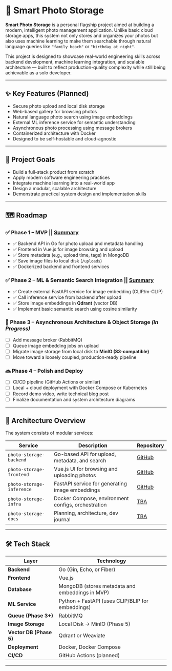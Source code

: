 # 📸 Smart Photo Storage

**Smart Photo Storage** is a personal flagship project aimed at building a modern, intelligent photo management application. Unlike basic cloud storage apps, this system not only stores and organizes your photos but also uses machine learning to make them searchable through natural language queries like `"family beach"` or `"birthday at night"`.

This project is designed to showcase real-world engineering skills across backend development, machine learning integration, and scalable architecture — built to reflect production-quality complexity while still being achievable as a solo developer.

---

## ✨ Key Features (Planned)

- Secure photo upload and local disk storage
- Web-based gallery for browsing photos
- Natural language photo search using image embeddings
- External ML inference service for semantic understanding
- Asynchronous photo processing using message brokers
- Containerized architecture with Docker
- Designed to be self-hostable and cloud-agnostic

---

## 📌 Project Goals

- Build a full-stack product from scratch
- Apply modern software engineering practices
- Integrate machine learning into a real-world app
- Design a modular, scalable architecture
- Demonstrate practical system design and implementation skills

---

## 🗺️ Roadmap

### ✅ Phase 1 – MVP  || [Summary](https://github.com/Smart-Photo-Storage-Project/docs/blob/main/dev-journal-phase-1/phase1-summary.md)
- ✅ Backend API in Go for photo upload and metadata handling  
- ✅ Frontend in Vue.js for image browsing and upload  
- ✅ Store metadata (e.g., upload time, tags) in MongoDB  
- ✅ Save image files to local disk (`/uploads`)  
- ✅ Dockerized backend and frontend services  

### ✅ Phase 2 – ML & Semantic Search Integration || [Summary](https://github.com/Smart-Photo-Storage-Project/docs/blob/main/dev-journal-phase-2/phase2-summary.md)
- ✅ Create external FastAPI service for image embedding (CLIP/m-CLIP)  
- ✅ Call inference service from backend after upload  
- ✅ Store image embeddings in **Qdrant** (vector DB)  
- ✅ Implement basic semantic search using cosine similarity  

### 🔄 Phase 3 – Asynchronous Architecture & Object Storage *(In Progress)*
- [ ] Add message broker (RabbitMQ)  
- [ ] Queue image embedding jobs on upload  
- [ ] Migrate image storage from local disk to **MinIO (S3-compatible)**  
- [ ] Move toward a loosely coupled, production-ready pipeline  

### 🔜 Phase 4 – Polish and Deploy
- [ ] CI/CD pipeline (GitHub Actions or similar)  
- [ ] Local + cloud deployment with Docker Compose or Kubernetes  
- [ ] Record demo video, write technical blog post  
- [ ] Finalize documentation and system architecture diagrams  
---

## 🧱 Architecture Overview

The system consists of modular services:

| Service                 | Description                                            | Repository |
|-------------------------|--------------------------------------------------------|------------|
| `photo-storage-backend` | Go-based API for upload, metadata, and search          | [GitHub](https://github.com/Smart-Photo-Storage-Project/backend) |
| `photo-storage-frontend` | Vue.js UI for browsing and uploading photos           | [GitHub](https://github.com/Smart-Photo-Storage-Project/frontend) |
| `photo-storage-inference` | FastAPI service for generating image embeddings      | [GitHub](https://github.com/Smart-Photo-Storage-Project/inference) |
| `photo-storage-infra`   | Docker Compose, environment configs, orchestration     | [TBA]() |
| `photo-storage-docs`    | Planning, architecture, dev journal                    | [TBA]() |


---

## 🛠️ Tech Stack

| Layer | Technology |
|-------|------------|
| **Backend** | Go (Gin, Echo, or Fiber) |
| **Frontend** | Vue.js |
| **Database** | MongoDB (stores metadata and embeddings in MVP) |
| **ML Service** | Python + FastAPI (uses CLIP/BLIP for embeddings) |
| **Queue (Phase 3+)** | RabbitMQ |
| **Image Storage** | Local Disk → MinIO (Phase 5) |
| **Vector DB (Phase 5)** | Qdrant or Weaviate |
| **Deployment** | Docker, Docker Compose |
| **CI/CD** | GitHub Actions (planned) |

---


